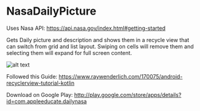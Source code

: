 # NasaDailyPicture

Uses Nasa API: https://api.nasa.gov/index.html#getting-started

Gets Daily picture and description and shows them in a recycle view that can switch from grid and list layout.
Swiping on cells will remove them and selecting them will expand for full screen content.

![alt text](https://www.nasa.gov/sites/default/files/styles/full_width_feature/public/thumbnails/image/assasn-14li_banner_0.jpg)

Followed this Guide: https://www.raywenderlich.com/170075/android-recyclerview-tutorial-kotlin

Download on Google Play: http://play.google.com/store/apps/details?id=com.appleeducate.dailynasa
